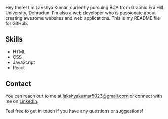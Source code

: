 Hey there! I'm Lakshya Kumar, currently pursuing BCA from Graphic Era Hill University, Dehradun. I'm also a web developer who is passionate about creating awesome websites and web applications. This is my README file for GitHub.

## Skills
- HTML
- CSS
- JavaScript
- React

## Contact
You can reach out to me at [lakshyakumar5023@gmail.com](mailto:lakshyakumar5023@gmail.com) or connect with me on 
[LinkedIn](https://www.linkedin.com/in/kumar-lakshya/).

Feel free to get in touch if you have any questions or suggestions!
